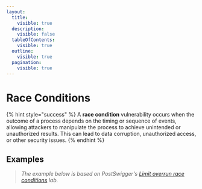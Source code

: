 ```yaml
---
layout:
  title:
    visible: true
  description:
    visible: false
  tableOfContents:
    visible: true
  outline:
    visible: true
  pagination:
    visible: true
---
```


# Race Conditions

{% hint style="success" %}
A **race condition** vulnerability occurs when the outcome of a process depends on the timing or sequence of events, allowing attackers to manipulate the process to achieve unintended or unauthorized results. This can lead to data corruption, unauthorized access, or other security issues.
{% endhint %}

## Examples

> _The example below is based on PostSwigger's_ [_Limit overrun race conditions_](https://portswigger.net/web-security/race-conditions/lab-race-conditions-limit-overrun) _lab._
